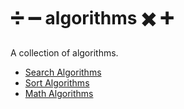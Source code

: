 # :heavy_division_sign: :heavy_minus_sign: algorithms :heavy_multiplication_x: :heavy_plus_sign:

A collection of algorithms.

- [Search Algorithms](search/)
- [Sort Algorithms](sort/)
- [Math Algorithms](maths/)